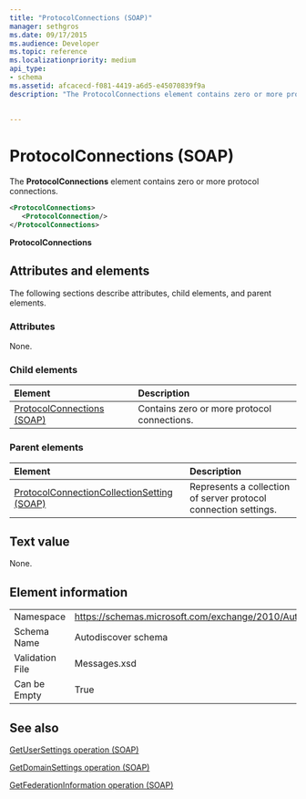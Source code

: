 ```yaml
---
title: "ProtocolConnections (SOAP)"
manager: sethgros
ms.date: 09/17/2015
ms.audience: Developer
ms.topic: reference
ms.localizationpriority: medium
api_type:
- schema
ms.assetid: afcacecd-f081-4419-a6d5-e45070839f9a
description: "The ProtocolConnections element contains zero or more protocol connections."
 
 
---
```


# ProtocolConnections (SOAP)

The **ProtocolConnections** element contains zero or more protocol connections. 
  
```XML
<ProtocolConnections>
   <ProtocolConnection/>
</ProtocolConnections>
```

 **ProtocolConnections**
## Attributes and elements

The following sections describe attributes, child elements, and parent elements.
  
### Attributes

None.
  
### Child elements

|**Element**|**Description**|
|:-----|:-----|
|[ProtocolConnections (SOAP)](protocolconnections-soap.md) <br/> |Contains zero or more protocol connections.  <br/> |
   
### Parent elements

|**Element**|**Description**|
|:-----|:-----|
|[ProtocolConnectionCollectionSetting (SOAP)](protocolconnectioncollectionsetting-soap.md) <br/> |Represents a collection of server protocol connection settings.  <br/> |
   
## Text value

None.
  
## Element information

|||
|:-----|:-----|
|Namespace  <br/> |https://schemas.microsoft.com/exchange/2010/Autodiscover  <br/> |
|Schema Name  <br/> |Autodiscover schema  <br/> |
|Validation File  <br/> |Messages.xsd  <br/> |
|Can be Empty  <br/> |True  <br/> |
   
## See also



[GetUserSettings operation (SOAP)](getusersettings-operation-soap.md)
  
[GetDomainSettings operation (SOAP)](getdomainsettings-operation-soap.md)
  
[GetFederationInformation operation (SOAP)](getfederationinformation-operation-soap.md)

